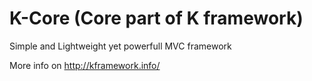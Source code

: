 K-Core (Core part of K framework)
======

Simple and Lightweight yet powerfull MVC framework

More info on http://kframework.info/
